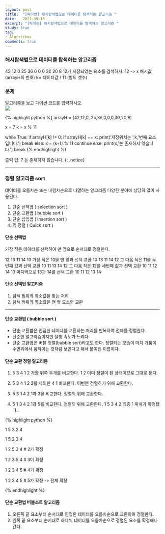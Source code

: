 ```yaml
---
layout: post
title:  "[파이썬] 해시탐색법으로 데이터를 탐색하는 알고리즘 "
date:   2021-09-16
excerpt: "[파이썬] 해시탐색법으로 데이터를 탐색하는 알고리즘 "
study: true
tag:
- Algorithms 
comments: true
---
```



### 해시탐색법으로 데이터를 탐색하는 알고리즘 

42 12 0 25 36 0 0 0 30 20 8
12가 저장되었는 요소를 검색하자. 12 -> x
해시값(arrayH의 번호) k= 데이터값 / 11 (방의 갯수)


### 문제

알고리즘을 보고 파이썬 코드를 입력하시오.
<br>
<img src="https://bittestb0341.github.io/assets\img\01_20210916day05.png">

{% highlight python %}
arrayH = [42,12,0, 25,36,0,0,0,30,20,8]

x = 7
k = x % 11


while True:
  if arrayH[k] != 0:
    if arrayH[k] == x:
      print('저장위치는 ',k,'번째 요소입니다.')
      break
    else:
      k = (k+1) % 11
      continue
  else:
    print(x,'는 존재하지 않습니다.')
    break
{% endhighlight %}

출력 답: 7 는 존재하지 않습니다.
{: .notice}
___

### 정렬 알고리즘  sort

데이터를 오름차순 또는 내림차순으로 나열하는 알고리즘
다양한 분야에 상당히 많이 사용된다. 

1. 단순 선택법 ( selection sort )
2. 단순 교환법 ( bubble sort )
3. 단순 삽입법 ( insertion sort )
4. 퀵 정렬     ( Quick sort )

#### 단순 선택법

가장 작은 데이터를 선택하여 맨 앞으로 순서대로 정렬한다.

  12 13 11 14 10 가장 작은 10을 맨 앞과 선택 교환 10 13 11 14 12 그 다음 작은 11을 두번째 값과 선택 교환 10 11 13 14 12 그 다음 작은 12를 세번째 값과 선택 교환 10 11 12 14 13 마지막으로 13과 14를 선택 교환 10 11 12 13 14

#### 단순 선택법 알고리즘

1. 탐색 범위의 최소값을 찾는 처리
2. 탐색 범위의 최소값을 맨 앞 요소와 교환

___

#### 단순 교환법 ( bubble sort )

- 단순 교환법은 인접한 데이터를 교환하는 처리를 반복하여 전체를 정렬한다.
- 단순한 알고리즘이지만 실행 속도가 느리다.
- 단순 교환법은 버블 정렬(bubble sort)라고도 한다. 정렬되는 모습이 마치 거품이 수면위에서 움직이는 것처럼 보인다고 해서 붙여진 이름이다.

#### 단순 교환 정렬 알고리즘

1. 5 3 4 1 2 가장 뒤쪽 두개를 비교한다. 1 2
이미 정렬이 된 상태이므로 그대로 둔다.

2. 5 3 4 1 2 2를 제외한 4 1 비교한다. 이번엔 정렬하기 위해 교환한다.

3. 5 3 1 4 2 1과 3을 비교한다. 정렬의 위해 교환한다.

4. 5 1 3 4 2 1과 5를 비교한다. 정렬의 위해 교환한다. 1 5 3 4 2 최종 1 위치가 확정됐다.

{% highlight python %}

1 5 3 2 4

1 5 2 3 4

1 2 5 3 4     # 2가 확정

1 2 3 5 4     # 3이 확정

1 2 3 4 5     # 4가 확정

1 2 3 4 5     # 5가 확정 -> 전체 확정

{% endhighlight %}

#### 단순 교환법 버블소트 알고리즘

1. 오른쪽 끝 요소부터 순서대로 인접한 데이터를 오름차순으로 교환하여 정렬한다.
2. 왼쪽 끝 요소부터 순서대로 하나씩 데이터를 오름차순으로 정렬된 요소를 확정해나간다.